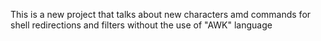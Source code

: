 This is a new project that talks about new characters amd commands for shell redirections and filters without the use of "AWK"  language
